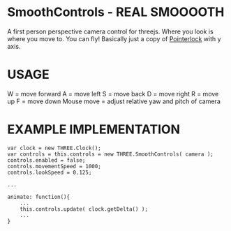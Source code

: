 SmoothControls - REAL SMOOOOTH
==============

A first person perspective camera control for threejs. Where you look is where you move to. You can fly! Basically just a copy of [Pointerlock](https://threejs.org/examples/misc_controls_pointerlock.html) with y axis.

# USAGE 
W = move forward
A = move left
S = move back
D = move right
R = move up
F = move down
Mouse move = adjust relative yaw and pitch of camera

# EXAMPLE IMPLEMENTATION
```
var clock = new THREE.Clock();
var controls = this.controls = new THREE.SmoothControls( camera );
controls.enabled = false;
controls.movementSpeed = 1000;
controls.lookSpeed = 0.125;

...

animate: function(){
    ...
    this.controls.update( clock.getDelta() );
    ...
}
```
